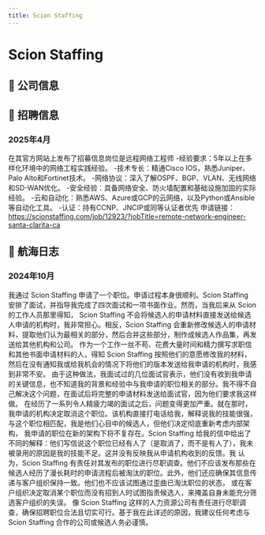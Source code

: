 ```yaml
---
title: Scion Staffing
---
```


# Scion Staffing

## 📌 公司信息

<StaffingCompanyTable companyJsonFileName="scion-staffing"/>

## 📢 招聘信息
### 2025年4月

在其官方网站上发布了招募信息岗位是远程网络工程师
-经验要求：5年以上在多样化环境中的网络工程实践经验。
-技术专长：精通Cisco IOS，熟悉Juniper、Palo Alto和Fortinet技术。
-网络协议：深入了解OSPF、BGP、VLAN、无线网络和SD-WAN优化。
-安全经验：具备网络安全、防火墙配置和基础设施加固的实际经验。
-云和自动化：熟悉AWS、Azure或GCP的云网络，以及Python或Ansible等自动化工具。
-认证：持有CCNP、JNCIP或同等认证者优先
申请链接：https://scionstaffing.com/job/12923/?jobTitle=remote-network-engineer-santa-clarita-ca

## 🚢 航海日志
### 2024年10月

我通过 Scion Staffing 申请了一个职位。申请过程本身很顺利。Scion Staffing 安排了面试，并指导我完成了四次面试和一项书面作业。然而，当我后来从 Scion 的工作人员那里得知，
Scion Staffing 不会将候选人的申请材料直接发送给候选人申请的机构时，我非常担心。相反，Scion Staffing 会重新修改候选人的申请材料，提取他们认为最相关的部分，然后合并这些部分，制作成候选人作品集，再发送给其他机构和公司。
作为一个工作一丝不苟、花费大量时间和精力撰写求职信和其他书面申请材料的人，得知 Scion Staffing 按照他们的意愿修改我的材料，然后在没有通知我或给我机会的情况下将他们的版本发送给我申请的机构时，我感到非常不安。
由于这种做法，我面试过的几位面试官表示，他们没有收到我申请的关键信息，也不知道我的背景和经验中与我申请的职位相关的部分。我不得不自己解决这个问题，在面试后将完整的申请材料发送给面试官，因为他们要求我这样做。
在经历了一系列令人精疲力竭的面试之后，问题变得更加严重。就在那时，我申请的机构决定取消这个职位。该机构直接打电话给我，解释说我的技能很强，与这个职位相匹配，我是他们心目中的候选人，但他们决定彻底重新考虑内部架构，
我申请的职位在新的架构下将不复存在。Scion Staffing 给我的信中给出了不同的解释：他们写信说这个职位已经有人了（是取消了，而不是有人了），我未被录用的原因是我的技能不足。这并没有反映我从申请机构收到的反馈。我
认为，Scion Staffing 有责任对其发布的职位进行尽职调查。他们不应该发布那些在候选人经历了漫长耗时的申请流程后被淘汰的职位。此外，他们还应确保其信息传递与客户组织保持一致。他们也不应该试图通过歪曲已淘汰职位的状态，
或在客户组织决定取消某个职位而没有招到人时试图指责候选人，来掩盖自身未能充分筛选客户组织的失误。
像 Scion Staffing 这样的人力资源公司有责任进行尽职调查，确保招聘职位合法且切实可行。基于我在此详述的原因，我建议任何考虑与 Scion Staffing 合作的公司或候选人务必谨慎。